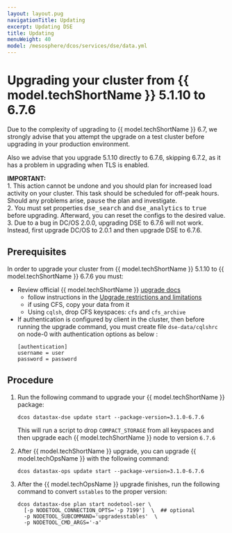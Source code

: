 ```yaml
---
layout: layout.pug
navigationTitle: Updating 
excerpt: Updating DSE
title: Updating 
menuWeight: 40
model: /mesosphere/dcos/services/dse/data.yml
---
```


<!-- #include /mesosphere/dcos/services/include/update.tmpl -->

# Upgrading your cluster from {{ model.techShortName }} 5.1.10 to 6.7.6
Due to the complexity of upgrading to {{ model.techShortName }} 6.7, we strongly advise that you attempt the upgrade on a test cluster before upgrading in your production environment. 

Also we advise that you upgrade 5.1.10 directly to 6.7.6, skipping 6.7.2, as it has a problem in upgrading when TLS is enabled. 

<p class="message--important"><strong>IMPORTANT: </strong> <br />
1. This action cannot be undone and you should plan for increased load activity on your cluster. This task should be scheduled for off-peak hours. Should any problems arise, <tt>pause</tt> the plan and investigate.<br />
2. You must set properties <tt>dse_search</tt> and <tt>dse_analytics</tt> to <tt>true</tt> before upgrading. Afterward, you can reset the configs to the desired value.<br />
3. Due to a bug in DC/OS 2.0.0, upgrading DSE to 6.7.6 will not work. Instead, first upgrade DC/OS to 2.0.1 and then upgrade DSE to 6.7.6.
</p>



## Prerequisites

In order to upgrade your cluster from {{ model.techShortName }} 5.1.10 to {{ model.techShortName }} 6.7.6 you must:
- Review official {{ model.techShortName }} [upgrade docs](https://docs.datastax.com/en/upgrade/doc/upgrade/datastax_enterprise/upgdDSE51to67.html)
  - follow instructions in the [Upgrade restrictions and limitations](https://docs.datastax.com/en/upgrade/doc/upgrade/datastax_enterprise/upgdDSE51to67.html#Upgraderestrictionsandlimitations)
  - if using CFS, copy your data from it
  - Using `cqlsh`, drop CFS keyspaces: `cfs` and `cfs_archive`
-  If authentication is configured by client in the cluster, then before running the upgrade command, you must create file `dse-data/cqlshrc` on node-0 with authentication options as below :
    ```
    [authentication]
    username = user
    password = password
    ```

## Procedure

1. Run the following command to upgrade your {{ model.techShortName }} package: 
    ```
    dcos datastax-dse update start --package-version=3.1.0-6.7.6
    ```
    This will run a script to drop `COMPACT_STORAGE` from all keyspaces and then upgrade each {{ model.techShortName }} node to version `6.7.6`

1. After {{ model.techShortName }} upgrade, you can upgrade {{ model.techOpsName }} with the following command: 

    ```
    dcos datastax-ops update start --package-version=3.1.0-6.7.6
    ```
1. After the {{ model.techOpsName }} upgrade finishes, run the following command to convert `sstables` to the proper version:
	```
	dcos datastax-dse plan start nodetool-ser \
	  [-p NODETOOL_CONNECTION_OPTS='-p 7199']  \  ## optional
	  -p NODETOOL_SUBCOMMAND='upgradesstables'  \
	  -p NODETOOL_CMD_ARGS='-a'
	```
	
